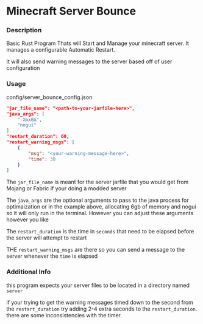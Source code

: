 # Minecraft Server Bounce

### Description
Basic Rust Program Thats will Start and Manage your minecraft server. It manages a configurable Automatic Restart.

It will also send warning messages to the server based off of user configuration

### Usage 
config/server_bounce_config.json
```json
"jar_file_name": "<path-to-your-jarfile-here>",
"java_args": [
    "-Xmx6G",
    "nogui"
]
"restart_duration": 60,
"restart_warning_msgs": [
    {
        "msg": "<your-warning-message-here>",
        "time": 30
    }
] 
```

The `jar_file_name` is meant for the server jarfile that you would get from Mojang or Fabric if your doing a modded server

The `java_args` are the optional arguments to pass to the java process for optimaization or in the example above, allocating 6gb of memory and nogui so it will only
run in the terminal. However you can adjust these arguments however you like

The `restart_duration` is the time in `seconds` that need to be elapsed before the server will attempt to restart

THE `restart_warning_msgs` are there so you can send a message to the server whenever the `time` is elapsed

### Additional Info
this program expects your server files to be located in a directory named `server`

if your trying to get the warning messages timed down to the second from the `restart_duration` try adding 2-4 extra seconds to the `restart_duration`. 
there are some inconsistencies with the timer.